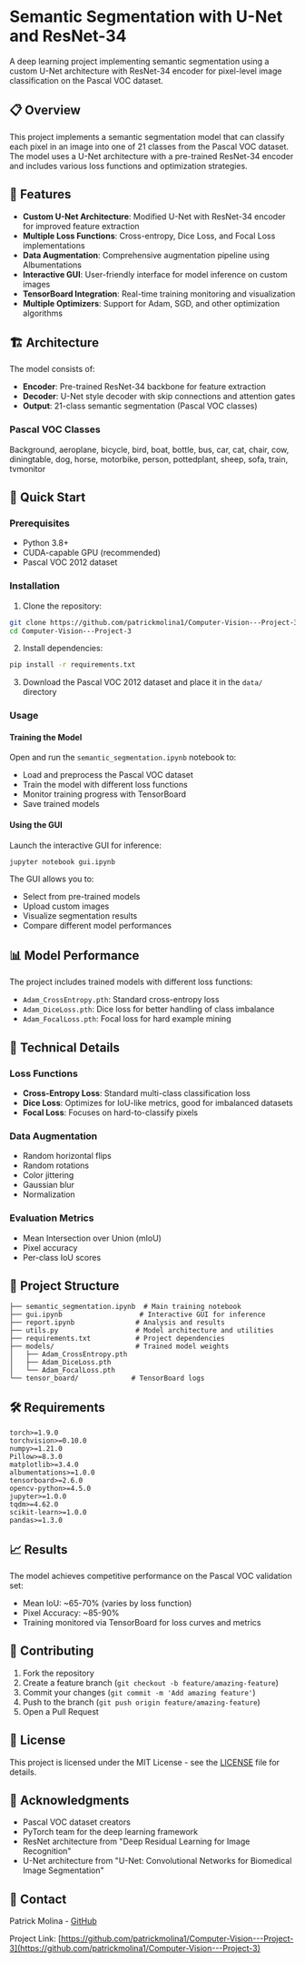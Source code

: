 # Semantic Segmentation with U-Net and ResNet-34

A deep learning project implementing semantic segmentation using a custom U-Net architecture with ResNet-34 encoder for pixel-level image classification on the Pascal VOC dataset.

## 📋 Overview

This project implements a semantic segmentation model that can classify each pixel in an image into one of 21 classes from the Pascal VOC dataset. The model uses a U-Net architecture with a pre-trained ResNet-34 encoder and includes various loss functions and optimization strategies.

## 🎯 Features

- **Custom U-Net Architecture**: Modified U-Net with ResNet-34 encoder for improved feature extraction
- **Multiple Loss Functions**: Cross-entropy, Dice Loss, and Focal Loss implementations
- **Data Augmentation**: Comprehensive augmentation pipeline using Albumentations
- **Interactive GUI**: User-friendly interface for model inference on custom images
- **TensorBoard Integration**: Real-time training monitoring and visualization
- **Multiple Optimizers**: Support for Adam, SGD, and other optimization algorithms

## 🏗️ Architecture

The model consists of:
- **Encoder**: Pre-trained ResNet-34 backbone for feature extraction
- **Decoder**: U-Net style decoder with skip connections and attention gates
- **Output**: 21-class semantic segmentation (Pascal VOC classes)

### Pascal VOC Classes
Background, aeroplane, bicycle, bird, boat, bottle, bus, car, cat, chair, cow, diningtable, dog, horse, motorbike, person, pottedplant, sheep, sofa, train, tvmonitor

## 🚀 Quick Start

### Prerequisites
- Python 3.8+
- CUDA-capable GPU (recommended)
- Pascal VOC 2012 dataset

### Installation

1. Clone the repository:
```bash
git clone https://github.com/patrickmolina1/Computer-Vision---Project-3.git
cd Computer-Vision---Project-3
```

2. Install dependencies:
```bash
pip install -r requirements.txt
```

3. Download the Pascal VOC 2012 dataset and place it in the `data/` directory

### Usage

#### Training the Model
Open and run the `semantic_segmentation.ipynb` notebook to:
- Load and preprocess the Pascal VOC dataset
- Train the model with different loss functions
- Monitor training progress with TensorBoard
- Save trained models

#### Using the GUI
Launch the interactive GUI for inference:
```bash
jupyter notebook gui.ipynb
```

The GUI allows you to:
- Select from pre-trained models
- Upload custom images
- Visualize segmentation results
- Compare different model performances

## 📊 Model Performance

The project includes trained models with different loss functions:
- `Adam_CrossEntropy.pth`: Standard cross-entropy loss
- `Adam_DiceLoss.pth`: Dice loss for better handling of class imbalance
- `Adam_FocalLoss.pth`: Focal loss for hard example mining

## 🔧 Technical Details

### Loss Functions
- **Cross-Entropy Loss**: Standard multi-class classification loss
- **Dice Loss**: Optimizes for IoU-like metrics, good for imbalanced datasets
- **Focal Loss**: Focuses on hard-to-classify pixels

### Data Augmentation
- Random horizontal flips
- Random rotations
- Color jittering
- Gaussian blur
- Normalization

### Evaluation Metrics
- Mean Intersection over Union (mIoU)
- Pixel accuracy
- Per-class IoU scores

## 📁 Project Structure

```
├── semantic_segmentation.ipynb  # Main training notebook
├── gui.ipynb                   # Interactive GUI for inference
├── report.ipynb               # Analysis and results
├── utils.py                   # Model architecture and utilities
├── requirements.txt           # Project dependencies
├── models/                    # Trained model weights
│   ├── Adam_CrossEntropy.pth
│   ├── Adam_DiceLoss.pth
│   └── Adam_FocalLoss.pth
└── tensor_board/             # TensorBoard logs
```

## 🛠️ Requirements

```
torch>=1.9.0
torchvision>=0.10.0
numpy>=1.21.0
Pillow>=8.3.0
matplotlib>=3.4.0
albumentations>=1.0.0
tensorboard>=2.6.0
opencv-python>=4.5.0
jupyter>=1.0.0
tqdm>=4.62.0
scikit-learn>=1.0.0
pandas>=1.3.0
```

## 📈 Results

The model achieves competitive performance on the Pascal VOC validation set:
- Mean IoU: ~65-70% (varies by loss function)
- Pixel Accuracy: ~85-90%
- Training monitored via TensorBoard for loss curves and metrics

## 🤝 Contributing

1. Fork the repository
2. Create a feature branch (`git checkout -b feature/amazing-feature`)
3. Commit your changes (`git commit -m 'Add amazing feature'`)
4. Push to the branch (`git push origin feature/amazing-feature`)
5. Open a Pull Request

## 📝 License

This project is licensed under the MIT License - see the [LICENSE](LICENSE) file for details.

## 🙏 Acknowledgments

- Pascal VOC dataset creators
- PyTorch team for the deep learning framework
- ResNet architecture from "Deep Residual Learning for Image Recognition"
- U-Net architecture from "U-Net: Convolutional Networks for Biomedical Image Segmentation"

## 📧 Contact

Patrick Molina - [GitHub](https://github.com/patrickmolina1)

Project Link: [https://github.com/patrickmolina1/Computer-Vision---Project-3](https://github.com/patrickmolina1/Computer-Vision---Project-3)